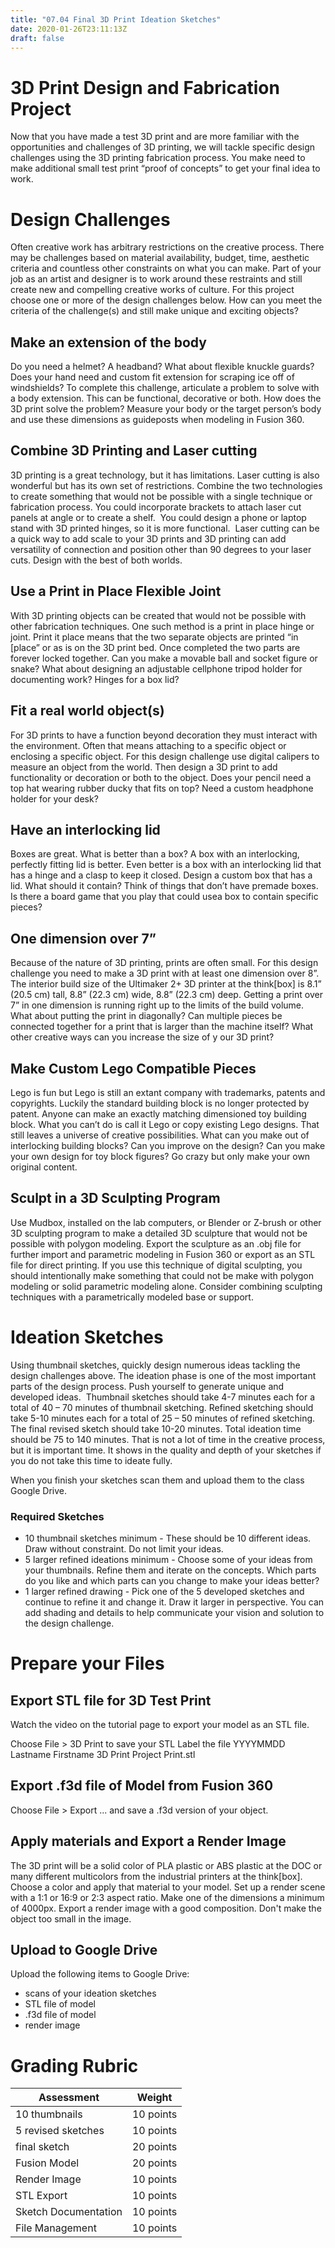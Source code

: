 ```yaml
---
title: "07.04 Final 3D Print Ideation Sketches"
date: 2020-01-26T23:11:13Z
draft: false
---
```


# 3D Print Design and Fabrication Project

Now that you have made a test 3D print and are more familiar with the opportunities and challenges of 3D printing, we will tackle specific design challenges using the 3D printing fabrication process. You make need to make additional small test print “proof of concepts” to get your final idea to work.

# Design Challenges

Often creative work has arbitrary restrictions on the creative process. There may be challenges based on material availability, budget, time, aesthetic criteria and countless other constraints on what you can make. Part of your job as an artist and designer is to work around these restraints and still create new and compelling creative works of culture. For this project choose one or more of the design challenges below. How can you meet the criteria of the challenge(s) and still make unique and exciting objects?

## Make an extension of the body

Do you need a helmet? A headband? What about flexible knuckle guards? Does your hand need and custom fit extension for scraping ice off of windshields? To complete this challenge, articulate a problem to solve with a body extension. This can be functional, decorative or both. How does the 3D print solve the problem? Measure your body or the target person’s body and use these dimensions as guideposts when modeling in Fusion 360.

## Combine 3D Printing and Laser cutting

3D printing is a great technology, but it has limitations. Laser cutting is also wonderful but has its own set of restrictions. Combine the two technologies to create something that would not be possible with a single technique or fabrication process. You could incorporate brackets to attach laser cut panels at angle or to create a shelf.  You could design a phone or laptop stand with 3D printed hinges, so it is more functional.  Laser cutting can be a quick way to add scale to your 3D prints and 3D printing can add versatility of connection and position other than 90 degrees to your laser cuts. Design with the best of both worlds.

## Use a Print in Place Flexible Joint

With 3D printing objects can be created that would not be possible with other fabrication techniques. One such method is a print in place hinge or joint. Print it place means that the two separate objects are printed “in [place” or as is on the 3D print bed. Once completed the two parts are forever locked together. Can you make a movable ball and socket figure or snake? What about designing an adjustable cellphone tripod holder for documenting work? Hinges for a box lid?

## Fit a real world object(s)

For 3D prints to have a function beyond decoration they must interact with the environment. Often that means attaching to a specific object or enclosing a specific object. For this design challenge use digital calipers to measure an object from the world. Then design a 3D print to add functionality or decoration or both to the object. Does your pencil need a top hat wearing rubber ducky that fits on top? Need a custom headphone holder for your desk?

## Have an interlocking lid

Boxes are great. What is better than a box? A box with an interlocking, perfectly fitting lid is better. Even better is a box with an interlocking lid that has a hinge and a clasp to keep it closed. Design a custom box that has a lid. What should it contain? Think of things that don’t have premade boxes. Is there a board game that you play that could usea box to contain specific pieces?

## One dimension over 7”

Because of the nature of 3D printing, prints are often small. For this design challenge you need to make a 3D print with at least one dimension over 8”.  The interior build size of the Ultimaker 2+ 3D printer at the think[box] is 8.1” (20.5 cm) tall, 8.8” (22.3 cm) wide, 8.8” (22.3 cm) deep. Getting a print over 7” in one dimension is running right up to the limits of the build volume. What about putting the print in diagonally? Can multiple pieces be connected together for a print that is larger than the machine itself? What other creative ways can you increase the size of y our 3D print?

## Make Custom Lego Compatible Pieces

Lego is fun but Lego is still an extant company with trademarks, patents and copyrights. Luckily the standard building block is no longer protected by patent. Anyone can make an exactly matching dimensioned toy building block. What you can’t do is call it Lego or copy existing Lego designs. That still leaves a universe of creative possibilities. What can you make out of interlocking building blocks? Can you improve on the design? Can you make your own design for toy block figures? Go crazy but only make your own original content.

## Sculpt in a 3D Sculpting Program

Use Mudbox, installed on the lab computers, or Blender or Z-brush or other 3D sculpting program to make a detailed 3D sculpture that would not be possible with polygon modeling. Export the sculpture as an .obj file for further import and parametric modeling in Fusion 360 or export as an STL file for direct printing. If you use this technique of digital sculpting, you should intentionally make something that could not be make with polygon modeling or solid parametric modeling alone. Consider combining sculpting techniques with a parametrically modeled base or support.

# Ideation Sketches

Using thumbnail sketches, quickly design numerous ideas tackling the design challenges above. The ideation phase is one of the most important parts of the design process. Push yourself to generate unique and developed ideas.  Thumbnail sketches should take 4-7 minutes each for a total of 40 – 70 minutes of thumbnail sketching. Refined sketching should take 5-10 minutes each for a total of 25 – 50 minutes of refined sketching. The final revised sketch should take 10-20 minutes. Total ideation time should be 75 to 140 minutes. That is not a lot of time in the creative process, but it is important time. It shows in the quality and depth of your sketches if you do not take this time to ideate fully.

When you finish your sketches scan them and upload them to the class Google Drive.

### Required Sketches

- 10 thumbnail sketches minimum - These should be 10 different ideas. Draw without constraint. Do not limit your ideas.
- 5 larger refined ideations minimum - Choose some of your ideas from your thumbnails. Refine them and iterate on the concepts. Which parts do you like and which parts can you change to make your ideas better?
- 1 larger refined drawing - Pick one of the 5 developed sketches and continue to refine it and change it. Draw it larger in perspective. You can add shading and details to help communicate your vision and solution to the design challenge.

# Prepare your Files

## Export STL file for 3D Test Print

Watch the video on the tutorial page to export your model as an STL file.

Choose File > 3D Print to save your STL Label the file YYYYMMDD Lastname Firstname 3D Print Project Print.stl

## Export .f3d file of Model from Fusion 360

Choose File > Export ... and save a .f3d version of your object.

## Apply materials and Export a Render Image

The 3D print will be a solid color of PLA plastic or ABS plastic at the DOC or many different multicolors from the industrial printers at the think[box]. Choose a color and apply that material to your model. Set up a render scene with a 1:1 or 16:9 or 2:3 aspect ratio. Make one of the dimensions a minimum of 4000px. Export a render image with a good composition. Don't make the object too small in the image.

## Upload to Google Drive

Upload the following items to Google Drive:

- scans of your ideation sketches
- STL file of model
- .f3d file of model
- render image

# Grading Rubric

| Assessment           | Weight    |
| -------------------- | --------- |
| 10 thumbnails        | 10 points |
| 5 revised sketches   | 10 points |
| final sketch         | 20 points |
| Fusion Model         | 20 points |
| Render Image         | 10 points |
| STL Export           | 10 points |
| Sketch Documentation | 10 points |
| File Management      | 10 points |
